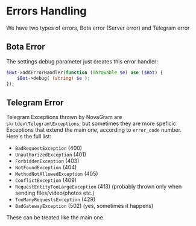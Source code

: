 # Errors Handling

We have two types of errors, Bota error (Server error) and Telegram error






## Bota Error

The settings debug parameter just creates this error handler:  
```php
$Bot->addErrorHandler(function (Throwable $e) use ($Bot) {
    $Bot->debug( (string) $e );
});
```

## Telegram Error

Telegram Exceptions thrown by NovaGram are `skrtdev\Telegram\Exceptions`, but sometimes they are more speficic Exceptions that extend the main one, according to `error_code` number. Here's the full list:  

- `BadRequestException` (400)
- `UnauthorizedException` (401)
- `ForbiddenException` (403)
- `NotFoundException` (404)
- `MethodNotAllowedException` (405)
- `ConflictException` (409)
- `RequestEntityTooLargeException` (413) (probably thrown only when sending files/video/photos etc.)  
- `TooManyRequestsException` (429)
- `BadGatewayException` (502) (yes, sometimes it happens)

These can be treated like the main one.
